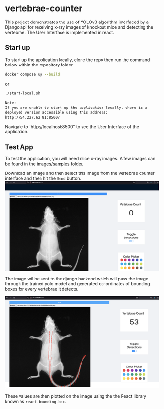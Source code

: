 # vertebrae-counter
This project demonstrates the use of YOLOv3 algorithm interfaced by a Django api for receiving x-ray images of knockout mice and detecting the vertebrae. The User Interface is implemented in react.

## Start up
To start up the application locally, clone the repo then run the command below within the repository folder
```bash
docker compose up --build
```

or

```bash
./start-local.sh
```

```
Note:
If you are unable to start up the application locally, there is a deployed version accessible using this address: http://54.227.62.81:8500/
```

Navigate to `http://localhost:8500" to see the User Interface of the application.

## Test App
To test the application, you will need mice x-ray images. A few images can be found in the [images/samples](./images/samples/) folder.

Download an image and then select this image from the vertebrae counter interface and then hit the `Send` button.
![Alt text](./images/doc/before-detection.png "Before Detection")

The image wil be sent to the django backend which will pass the image through the trained yolo model and generated co-ordinates of bounding boxes for every vertebrae it detects. 

![Alt text](./images/doc/after-detection.png "After Detection")



These values are then plotted on the image using the the React library known as `react-bounding-box`.
